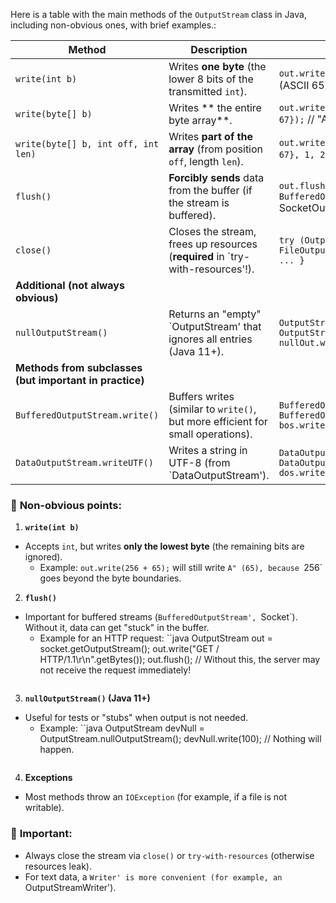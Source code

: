 Here is a table with the main methods of the `OutputStream` class in Java, including non-obvious ones, with brief examples.:

| **Method** | **Description**                                                                 | **Example**                                                                 |
|-------------------------------|-----------------------------------------------------------------------------|----------------------------------------------------------------------------|
| `write(int b)` | Writes **one byte** (the lower 8 bits of the transmitted `int`).                 | `out.write(65);` // Writes byte `A" (ASCII 65) |
| `write(byte[] b)` | Writes ** the entire byte array**.                                          | `out.write(new byte[]{65, 66, 67});` // "ABC"                              |
| `write(byte[] b, int off, int len)` | Writes **part of the array** (from position `off`, length `len`).           | `out.write(new byte[]{65, 66, 67}, 1, 2);` // "BC"                         |
| `flush()`                     | **Forcibly sends** data from the buffer (if the stream is buffered).   | `out.flush();` // Relevant for `BufferedOutputStream', `SocketOutputStream` |
| `close()` | Closes the stream, frees up resources (**required** in `try-with-resources'!). | `try (OutputStream out = new FileOutputStream("file.txt")) { ... }`         |
| **Additional (not always obvious)**                                                                                     |
| `nullOutputStream()` | Returns an "empty" `OutputStream' that ignores all entries (Java 11+). | `OutputStream nullOut = OutputStream.nullOutputStream(); nullOut.write(100);` |
| **Methods from subclasses (but important in practice)**                                                                              |
| `BufferedOutputStream.write()`| Buffers writes (similar to `write()`, but more efficient for small operations). | `BufferedOutputStream bos = new BufferedOutputStream(out); bos.write(10);`  |
| `DataOutputStream.writeUTF()` | Writes a string in UTF-8 (from `DataOutputStream').                          | `DataOutputStream dos = new DataOutputStream(out); dos.writeUTF("Hello");`|

### 🔹 **Non-obvious points:**
1. **`write(int b)`**
- Accepts `int`, but writes **only the lowest byte** (the remaining bits are ignored).
    - Example: `out.write(256 + 65);` will still write `A" (65), because `256` goes beyond the byte boundaries.

2. **`flush()`**
- Important for buffered streams (`BufferedOutputStream', `Socket`). Without it, data can get "stuck" in the buffer.
    - Example for an HTTP request:
      ``java
      OutputStream out = socket.getOutputStream();
      out.write("GET / HTTP/1.1\r\n".getBytes());
      out.flush(); // Without this, the server may not receive the request immediately!
      ```

3. **`nullOutputStream()` (Java 11+)**
- Useful for tests or "stubs" when output is not needed.
    - Example:
      ``java
      OutputStream devNull = OutputStream.nullOutputStream();
      devNull.write(100); // Nothing will happen.
      ```

4. **Exceptions**
- Most methods throw an `IOException` (for example, if a file is not writable).

### 📌 **Important:**
- Always close the stream via `close()` or `try-with-resources` (otherwise resources leak).
- For text data, a `Writer' is more convenient (for example, an `OutputStreamWriter').